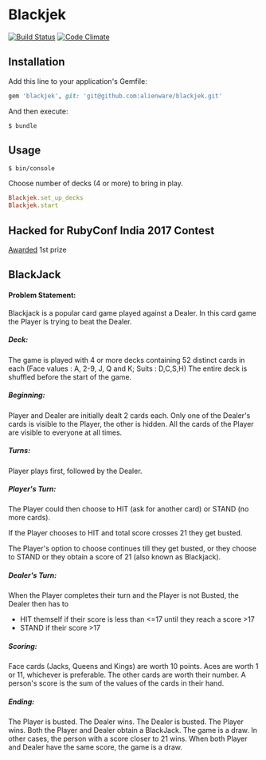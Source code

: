 # Blackjek

[![Build Status](https://travis-ci.org/alienware/blackjek.svg?branch=master)](https://travis-ci.org/alienware/blackjek)
[![Code Climate](https://codeclimate.com/github/alienware/blackjek/badges/gpa.svg)](https://codeclimate.com/github/alienware/blackjek)

## Installation

Add this line to your application's Gemfile:

```ruby
gem 'blackjek', git: 'git@github.com:alienware/blackjek.git'
```

And then execute:

    $ bundle

## Usage

    $ bin/console


Choose number of decks (4 or more) to bring in play.

```ruby
Blackjek.set_up_decks
Blackjek.start
```

## Hacked for RubyConf India 2017 Contest

[Awarded](https://twitter.com/rBharshetty/status/825936373190365184) 1st prize

## BlackJack

#### Problem Statement:

Blackjack is a popular card game played against a Dealer. In this card game the Player is trying to beat the Dealer.

##### Deck:

The game is played with 4 or more decks containing 52 distinct cards in each (Face values : A, 2-9, J, Q and K; Suits : D,C,S,H)
The entire deck is shuffled before the start of the game.

##### Beginning:

Player and Dealer are initially dealt 2 cards each. Only one of the Dealer's cards is visible to the Player, the other is hidden. All the cards of the Player are visible to everyone at all times.

##### Turns:

Player plays first, followed by the Dealer.

##### Player's Turn:

The Player could then choose to HIT (ask for another card) or STAND (no more cards).

If the Player chooses to HIT and total score crosses 21 they get busted.

The Player's option to choose continues till they get busted, or they choose to STAND or they obtain a score of 21 (also known as Blackjack).


##### Dealer's Turn:

When the Player completes their turn and the Player is not Busted, the Dealer then has to

* HIT themself if their score is less than <=17 until they reach a score >17
* STAND if their score >17

##### Scoring:

Face cards (Jacks, Queens and Kings) are worth 10 points. Aces are worth 1 or 11, whichever is preferable. The other cards are worth their number.
A person's score is the sum of the values of the cards in their hand.

##### Ending:

The Player is busted. The Dealer wins.
The Dealer is busted. The Player wins.
Both the Player and Dealer obtain a BlackJack. The game is a draw.
In other cases, the person with a score closer to 21 wins.
When both Player and Dealer have the same score, the game is a draw.

